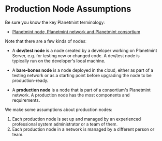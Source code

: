 <!---
Copyright © 2020 Interplanetary Database Association e.V.,
Planetmint and IPDB software contributors.
SPDX-License-Identifier: (Apache-2.0 AND CC-BY-4.0)
Code is Apache-2.0 and docs are CC-BY-4.0
--->

# Production Node Assumptions

Be sure you know the key Planetmint terminology:

* [Planetmint node, Planetmint network and Planetmint consortium](https://docs.planetmint.com/en/latest/terminology.html)

Note that there are a few kinds of nodes:

- A **dev/test node** is a node created by a developer working on Planetmint Server, e.g. for testing new or changed code. A dev/test node is typically run on the developer's local machine.

- A **bare-bones node** is a node deployed in the cloud, either as part of a testing network or as a starting point before upgrading the node to be production-ready.

- A **production node** is a node that is part of a consortium's Planetmint network. A production node has the most components and requirements.

We make some assumptions about production nodes:

1. Each production node is set up and managed by an experienced professional system administrator or a team of them.
1. Each production node in a network is managed by a different person or team.
